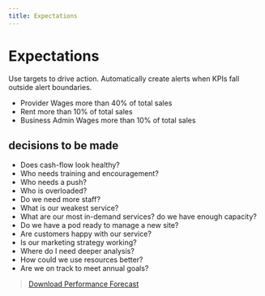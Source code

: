```yaml
---
title: Expectations
---
```


# Expectations

Use targets to drive action. Automatically create alerts when KPIs fall outside alert boundaries.

- Provider Wages more than 40% of total sales
- Rent more than 10% of total sales
- Business Admin Wages more than 10% of total sales

## decisions to be made

- Does cash-flow look healthy?
- Who needs training and encouragement?
- Who needs a push?
- Who is overloaded?
- Do we need more staff?
- What is our weakest service?
- What are our most in-demand services? do we have enough capacity?
- Do we have a pod ready to manage a new site?
- Are customers happy with our service?
- Is our marketing strategy working?
- Where do I need deeper analysis?
- How could we use resources better?
- Are we on track to meet annual goals?

> [Download Performance Forecast](https://drive.google.com/a/gensolve.com/uc?authuser=0&id=11f6rMWAp61vytiQfZq2xvCX2sOnvI2fn&export=download)
